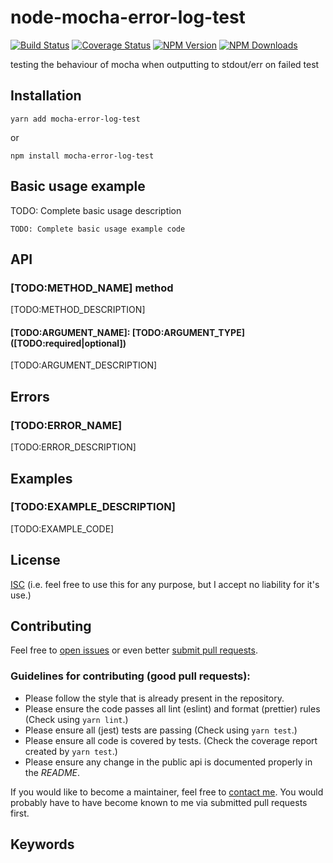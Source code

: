 # node-mocha-error-log-test

[![Build Status](https://travis-ci.org/nickmeldrum/node-mocha-error-log-test.svg?branch=master)](https://travis-ci.org/nickmeldrum/node-mocha-error-log-test)
[![Coverage Status](https://coveralls.io/repos/github/nickmeldrum/node-mocha-error-log-test/badge.svg?branch=master)](https://coveralls.io/github/nickmeldrum/node-mocha-error-log-test?branch=master)
[![NPM Version](https://img.shields.io/npm/v/mocha-error-log-test.svg)](https://www.npmjs.com/package/mocha-error-log-test)
[![NPM Downloads](https://img.shields.io/npm/dw/mocha-error-log-test.svg)](https://www.npmjs.com/package/mocha-error-log-test)

testing the behaviour of mocha when outputting to stdout/err on failed test

## Installation

`yarn add mocha-error-log-test`

or

`npm install mocha-error-log-test`

## Basic usage example

TODO: Complete basic usage description

```
TODO: Complete basic usage example code
```

## API

### [TODO:METHOD_NAME] method

[TODO:METHOD_DESCRIPTION]

#### [TODO:ARGUMENT_NAME]: [TODO:ARGUMENT_TYPE] ([TODO:required|optional])

[TODO:ARGUMENT_DESCRIPTION]

## Errors

### [TODO:ERROR_NAME]

[TODO:ERROR_DESCRIPTION]

## Examples

### [TODO:EXAMPLE_DESCRIPTION]

[TODO:EXAMPLE_CODE]

## License

[ISC](https://opensource.org/licenses/ISC)
(i.e. feel free to use this for any purpose, but I accept no liability for it's use.)

## Contributing

Feel free to [open issues](https://github.com/nickmeldrum/node-mocha-error-log-test/issues) or even better [submit pull requests](https://github.com/nickmeldrum/node-mocha-error-log-test/pulls).

### Guidelines for contributing (good pull requests):

 * Please follow the style that is already present in the repository.
 * Please ensure the code passes all lint (eslint) and format (prettier) rules (Check using `yarn lint`.)
 * Please ensure all (jest) tests are passing (Check using `yarn test`.)
 * Please ensure all code is covered by tests. (Check the coverage report created by `yarn test`.)
 * Please ensure any change in the public api is documented properly in the *README*.

If you would like to become a maintainer, feel free to [contact me](https://github.com/nickmeldrum). You would probably have to have become known to me via submitted pull requests first.

## Keywords

